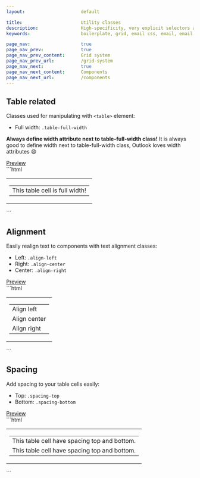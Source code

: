 ```yaml
---
layout:                     default

title:                      Utility classes
description:                High-specificity, very explicit selectors and helper classes. We use them to easily manipulate with things such as tables, alignment and spacing.
keywords:                   boilerplate, grid, email css, email, email boilerplate, email campaigns, email template, bojler, slicejack

page_nav:                   true
page_nav_prev:              true
page_nav_prev_content:      Grid system
page_nav_prev_url:          /grid-system
page_nav_next:              true
page_nav_next_content:      Components
page_nav_next_url:          /components
---
```


## Table related
Classes used for manipulating with `<table>` element:
- Full width: `.table-full-width`

<div class="callout callout--info">
    <p><strong>Always define width attribute next to table-full-width class!</strong> It is always good to define width next to table-full-width class, Outlook loves width attributes 😄</p>
</div>
<div class="example">
    <a href="examples/example-utility-tables.html" target="blank">Preview</a>
</div>
```html
<table class="container" width="600" align="center" border="0" cellpadding="0" cellspacing="0">
    <tr>
        <td class="column-12 first last">
            <table class="table-full-width" width="100%" border="0" cellpadding="0" cellspacing="0">
                <tr>
                    <td>This table cell is full width!</td>
                </tr>
            </table>
        </td><!-- /.col -->
    </tr>
</table><!-- /.container -->
```

## Alignment
Easily realign text to components with text alignment classes:
- Left: `.align-left`
- Right: `.align-center`
- Center: `.align-right`

<div class="example">
    <a href="examples/example-utility-alignment.html" target="blank">Preview</a>
</div>
```html
<table class="container" width="600" align="center" border="0" cellpadding="0" cellspacing="0">
    <tr>
        <td class="column-12 first last">
            <table class="table-full-width" width="100%" border="0" cellpadding="0" cellspacing="0">
                <tr>
                    <td class="align-left">Align left</td>
                </tr>
                <tr>
                    <td class="align-center">Align center</td>
                </tr>
                <tr>
                    <td class="align-right">Align right</td>
                </tr>
            </table>
        </td><!-- /.col -->
    </tr>
</table><!-- /.container -->
```

## Spacing
Add spacing to your table cells easily:
- Top: `.spacing-top`
- Bottom: `.spacing-bottom`

<div class="example">
    <a href="examples/example-utility-spacing.html" target="blank">Preview</a>
</div>
```html
<table class="container" width="600" align="center" border="0" cellpadding="0" cellspacing="0">
    <tr>
        <td class="column-12 first last">
            <table class="table-full-width" width="100%" border="0" cellpadding="0" cellspacing="0">
                <tr>
                    <td class="spacing-top spacing-bottom">This table cell have spacing top and bottom.</td>
                </tr>
                <tr>
                    <td class="spacing-top spacing-bottom">This table cell have spacing top and bottom.</td>
                </tr>
            </table>
        </td><!-- /.col -->
    </tr>
</table><!-- /.container -->
```
